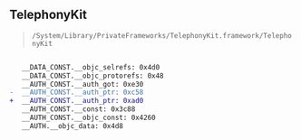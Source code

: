 ## TelephonyKit

> `/System/Library/PrivateFrameworks/TelephonyKit.framework/TelephonyKit`

```diff

   __DATA_CONST.__objc_selrefs: 0x4d0
   __DATA_CONST.__objc_protorefs: 0x48
   __AUTH_CONST.__auth_got: 0xe30
-  __AUTH_CONST.__auth_ptr: 0xc58
+  __AUTH_CONST.__auth_ptr: 0xad0
   __AUTH_CONST.__const: 0x3c88
   __AUTH_CONST.__objc_const: 0x4260
   __AUTH.__objc_data: 0x4d8

```

